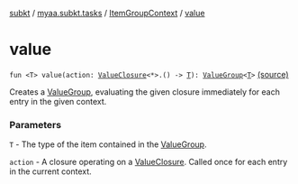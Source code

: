 [subkt](../../index.md) / [myaa.subkt.tasks](../index.md) / [ItemGroupContext](index.md) / [value](./value.md)

# value

`fun <T> value(action: `[`ValueClosure`](../-value-closure/index.md)`<*>.() -> `[`T`](value.md#T)`): `[`ValueGroup`](../-value-group/index.md)`<`[`T`](value.md#T)`>` [(source)](https://github.com/Myaamori/SubKt/blob/0.1.9/src/main/kotlin/myaa/subkt/tasks/tasks.kt#L199)

Creates a [ValueGroup](../-value-group/index.md), evaluating the given closure immediately for each entry
in the given context.

### Parameters

`T` - The type of the item contained in the [ValueGroup](../-value-group/index.md).

`action` - A closure operating on a [ValueClosure](../-value-closure/index.md). Called once for
each entry in the current context.